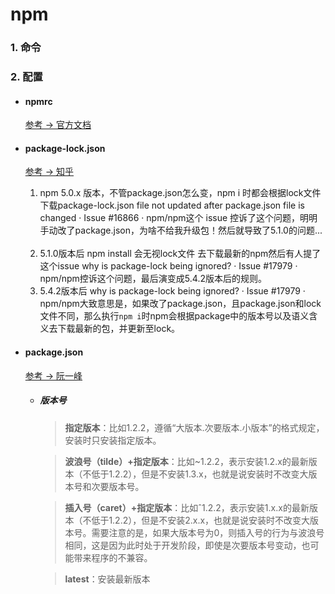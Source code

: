 
# npm

### 1. 命令

### 2. 配置

- #### npmrc
  [参考 -> 官方文档](https://www.npmjs.com.cn/files/npmrc/)

- #### package-lock.json
  [参考 -> 知乎](https://www.zhihu.com/question/264560841)

  1. npm 5.0.x 版本，不管package.json怎么变，npm i 时都会根据lock文件下载package-lock.json file not updated after package.json file is changed · Issue #16866 · npm/npm这个 issue 控诉了这个问题，明明手动改了package.json，为啥不给我升级包！然后就导致了5.1.0的问题...
  &nbsp;
  2. 5.1.0版本后 npm install 会无视lock文件 去下载最新的npm然后有人提了这个issue why is package-lock being ignored? · Issue #17979 · npm/npm控诉这个问题，最后演变成5.4.2版本后的规则。
  &nbsp;
  3. 5.4.2版本后 why is package-lock being ignored? · Issue #17979 · npm/npm大致意思是，如果改了package.json，且package.json和lock文件不同，那么执行`npm i`时npm会根据package中的版本号以及语义含义去下载最新的包，并更新至lock。
  
- #### package.json
  [参考 -> 阮一峰](http://javascript.ruanyifeng.com/nodejs/packagejson.html)
  - ##### 版本号
    > **指定版本**：比如1.2.2，遵循“大版本.次要版本.小版本”的格式规定，安装时只安装指定版本。

    > **波浪号（tilde）+指定版本**：比如~1.2.2，表示安装1.2.x的最新版本（不低于1.2.2），但是不安装1.3.x，也就是说安装时不改变大版本号和次要版本号。

    > **插入号（caret）+指定版本**：比如ˆ1.2.2，表示安装1.x.x的最新版本（不低于1.2.2），但是不安装2.x.x，也就是说安装时不改变大版本号。需要注意的是，如果大版本号为0，则插入号的行为与波浪号相同，这是因为此时处于开发阶段，即使是次要版本号变动，也可能带来程序的不兼容。

    > **latest**：安装最新版本